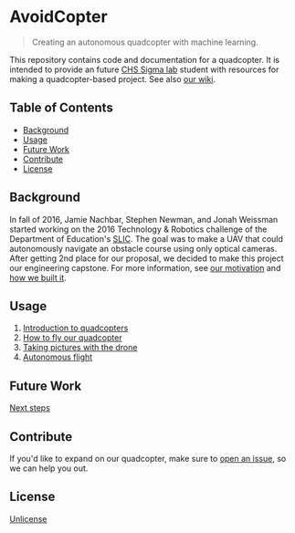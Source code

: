 # AvoidCopter
> Creating an autonomous quadcopter with machine learning.

This repository contains code and documentation for a quadcopter.
It is intended to provide an future [CHS Sigma lab](http://wiki.chssigma.com/index.php?title=Main_Page)
student with resources for making a quadcopter-based project. 
See also [our wiki](http://wiki.chssigma.com/index.php?title=Avoidcopter).

## Table of Contents

- [Background](#background)
- [Usage](#usage)
- [Future Work](#future-work)
- [Contribute](#contribute)
- [License](#license)

## Background

In fall of 2016, Jamie Nachbar, Stephen Newman, and Jonah Weissman started working on
the 2016 Technology & Robotics challenge of the Department of Education's
[SLIC](http://www.doe.virginia.gov/instruction/project-based-learning/slic/index.shtml).
The goal was to make a UAV that could autonomously navigate an obstacle course using
only optical cameras. After getting 2nd place for our proposal, we decided to make this
project our engineering capstone. For more information, see 
[our motivation](motivation/motivation.pdf) and [how we built it](how_we_built_it/How%20We%20Built%20It.pdf).

## Usage

1. [Introduction to quadcopters](quadcopter_mechanics/Mechanics%20of%20a%20Quadcopter.pdf)
2. [How to fly our quadcopter](flight_instructions/flight_instructions.pdf)
3. [Taking pictures with the drone](taking_pictures/taking_pictures.md)
4. [Autonomous flight](autonomous_flight/dronekit.md)

## Future Work

[Next steps](next_steps.md)

## Contribute

If you'd like to expand on our quadcopter, make sure to
[open an issue](https://github.com/jtnachbar/AvoidCopter/issues/new), so we can help you out.

## License

[Unlicense](../LICENSE)
